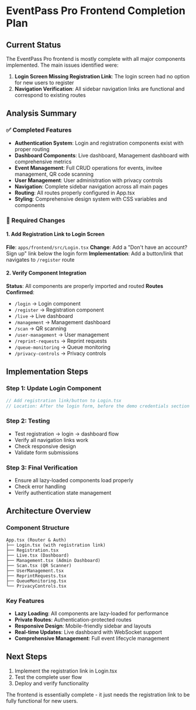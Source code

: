 # EventPass Pro Frontend Completion Plan

## Current Status
The EventPass Pro frontend is mostly complete with all major components implemented. The main issues identified were:

1. **Login Screen Missing Registration Link**: The login screen had no option for new users to register
2. **Navigation Verification**: All sidebar navigation links are functional and correspond to existing routes

## Analysis Summary

### ✅ Completed Features
- **Authentication System**: Login and registration components exist with proper routing
- **Dashboard Components**: Live dashboard, Management dashboard with comprehensive metrics
- **Event Management**: Full CRUD operations for events, invitee management, QR code scanning
- **User Management**: User administration with privacy controls
- **Navigation**: Complete sidebar navigation across all main pages
- **Routing**: All routes properly configured in App.tsx
- **Styling**: Comprehensive design system with CSS variables and components

### 🔧 Required Changes

#### 1. Add Registration Link to Login Screen
**File**: `apps/frontend/src/Login.tsx`
**Change**: Add a "Don't have an account? Sign up" link below the login form
**Implementation**: Add a button/link that navigates to `/register` route

#### 2. Verify Component Integration
**Status**: All components are properly imported and routed
**Routes Confirmed**:
- `/login` → Login component
- `/register` → Registration component
- `/live` → Live dashboard
- `/management` → Management dashboard
- `/scan` → QR scanning
- `/user-management` → User management
- `/reprint-requests` → Reprint requests
- `/queue-monitoring` → Queue monitoring
- `/privacy-controls` → Privacy controls

## Implementation Steps

### Step 1: Update Login Component
```typescript
// Add registration link/button to Login.tsx
// Location: After the login form, before the demo credentials section
```

### Step 2: Testing
- Test registration → login → dashboard flow
- Verify all navigation links work
- Check responsive design
- Validate form submissions

### Step 3: Final Verification
- Ensure all lazy-loaded components load properly
- Check error handling
- Verify authentication state management

## Architecture Overview

### Component Structure
```
App.tsx (Router & Auth)
├── Login.tsx (with registration link)
├── Registration.tsx
├── Live.tsx (Dashboard)
├── Management.tsx (Admin Dashboard)
├── Scan.tsx (QR Scanner)
├── UserManagement.tsx
├── ReprintRequests.tsx
├── QueueMonitoring.tsx
└── PrivacyControls.tsx
```

### Key Features
- **Lazy Loading**: All components are lazy-loaded for performance
- **Private Routes**: Authentication-protected routes
- **Responsive Design**: Mobile-friendly sidebar and layouts
- **Real-time Updates**: Live dashboard with WebSocket support
- **Comprehensive Management**: Full event lifecycle management

## Next Steps
1. Implement the registration link in Login.tsx
2. Test the complete user flow
3. Deploy and verify functionality

The frontend is essentially complete - it just needs the registration link to be fully functional for new users.